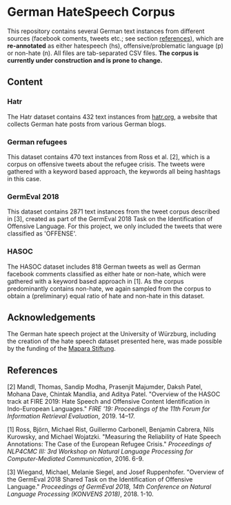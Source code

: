 # German HateSpeech Corpus
This repository contains several German text instances from different sources (facebook coments, tweets etc.; see section [references](#References)), which are **re-annotated** as either hatespeech (hs), offensive/problematic language (p) or non-hate (n). All files are tab-separated CSV files. **The corpus is currently under construction and is prone to change.**

## Content

### Hatr
The Hatr dataset contains 432 text instances from [hatr.org](http://hatr.org/), a website that collects German hate posts from various German blogs.

### German refugees

This dataset contains 470 text instances from Ross et al. [2], which is a corpus on offensive tweets about the refugee crisis. The tweets were gathered with a keyword based approach, the keywords all being hashtags in this case.

### GermEval 2018

This dataset contains 2871 text instances from the tweet corpus described in [3], created as part of the GermEval 2018 Task on the Identification of
Offensive Language. For this project, we only included the tweets that were classified as 'OFFENSE'. 

### HASOC

The HASOC dataset includes 818 German tweets as well as German facebook comments classified as either hate or non-hate, which were gathered with a keyword based approach in [1]. As the corpus predominantly contains non-hate, we again sampled from the corpus to obtain a (preliminary) equal ratio of hate and non-hate in this dataset.


## Acknowledgements

The German hate speech project at the University of Würzburg, including the creation of the hate speech dataset presented here, was made possible by the funding of the [Mapara Stiftung](https://stiftungen.bayern.de/stiftung/5827;jsessionid=9DCACF4D2F31F155E6EA1BC2782EF2FC).

## References

<a id="1">[2]</a> 
Mandl, Thomas, Sandip  Modha, Prasenjit  Majumder, Daksh  Patel, Mohana  Dave, Chintak  Mandlia, and Aditya  Patel. "Overview of the HASOC track at FIRE 2019: Hate Speech and Offensive Content Identification in Indo-European Languages."
*FIRE '19: Proceedings of the 11th Forum for Information Retrieval Evaluation*, 2019. 14–17.

<a id="1">[1]</a> 
Ross, Björn, Michael Rist, Guillermo Carbonell, Benjamin Cabrera, Nils Kurowsky, and Michael Wojatzki. "Measuring the Reliability of Hate Speech Annotations: The Case of the European Refugee Crisis." *Proceedings of NLP4CMC III: 3rd Workshop on Natural Language Processing for Computer-Mediated Communication*, 2016. 6-9.

<a id="1">[3]</a> 
Wiegand, Michael, Melanie Siegel, and Josef Ruppenhofer. "Overview of the GermEval 2018 Shared Task on the Identification of Offensive Language."
*Proceedings of GermEval 2018, 14th Conference on Natural Language Processing (KONVENS 2018)*, 2018. 1-10.
